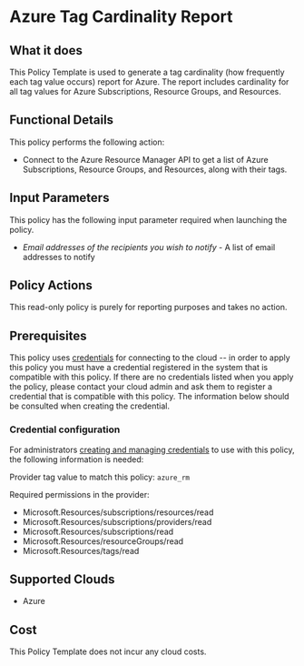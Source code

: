 # Azure Tag Cardinality Report

## What it does

This Policy Template is used to generate a tag cardinality (how frequently each tag value occurs) report for Azure. The report includes cardinality for all tag values for Azure Subscriptions, Resource Groups, and Resources.

## Functional Details

This policy performs the following action:

- Connect to the Azure Resource Manager API to get a list of Azure Subscriptions, Resource Groups, and Resources, along with their tags.

## Input Parameters

This policy has the following input parameter required when launching the policy.

- *Email addresses of the recipients you wish to notify* - A list of email addresses to notify

## Policy Actions

This read-only policy is purely for reporting purposes and takes no action.

## Prerequisites

This policy uses [credentials](https://docs.flexera.com/flexera/EN/Automation/ManagingCredentialsExternal.htm) for connecting to the cloud -- in order to apply this policy you must have a credential registered in the system that is compatible with this policy. If there are no credentials listed when you apply the policy, please contact your cloud admin and ask them to register a credential that is compatible with this policy. The information below should be consulted when creating the credential.

### Credential configuration

For administrators [creating and managing credentials](https://docs.flexera.com/flexera/EN/Automation/ManagingCredentialsExternal.htm) to use with this policy, the following information is needed:

Provider tag value to match this policy: `azure_rm`

Required permissions in the provider:

- Microsoft.Resources/subscriptions/resources/read
- Microsoft.Resources/subscriptions/providers/read
- Microsoft.Resources/subscriptions/read
- Microsoft.Resources/resourceGroups/read
- Microsoft.Resources/tags/read

## Supported Clouds

- Azure

## Cost

This Policy Template does not incur any cloud costs.
